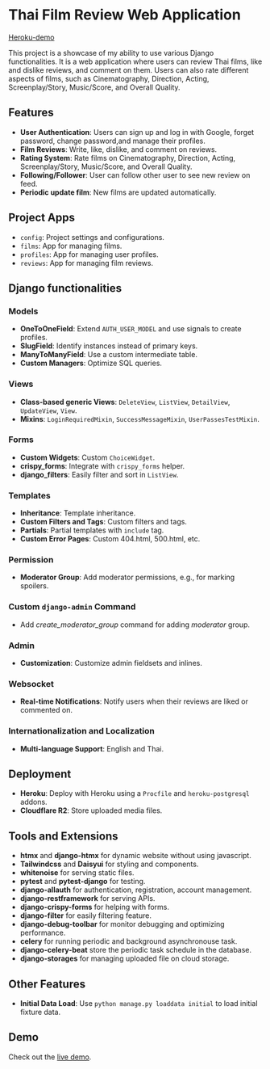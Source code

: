 # Thai Film Review Web Application

[Heroku-demo](https://thaifilmreview-89c6f8cce2d8.herokuapp.com/)

This project is a showcase of my ability to use various Django functionalities. It is a web application where users can review Thai films, like and dislike reviews, and comment on them. Users can also rate different aspects of films, such as Cinematography, Direction, Acting, Screenplay/Story, Music/Score, and Overall Quality.

## Features

- **User Authentication**: Users can sign up and log in with Google, forget password, change password,and manage their profiles.
- **Film Reviews**: Write, like, dislike, and comment on reviews.
- **Rating System**: Rate films on Cinematography, Direction, Acting, Screenplay/Story, Music/Score, and Overall Quality.
- **Following/Follower**: User can follow other user to see new review on feed.
- **Periodic update film**: New films are updated automatically.

## Project Apps

- `config`: Project settings and configurations.
- `films`: App for managing films.
- `profiles`: App for managing user profiles.
- `reviews`: App for managing film reviews.

## Django functionalities

### Models

- **OneToOneField**: Extend `AUTH_USER_MODEL` and use signals to create profiles.
- **SlugField**: Identify instances instead of primary keys.
- **ManyToManyField**: Use a custom intermediate table.
- **Custom Managers**: Optimize SQL queries.

### Views
- **Class-based generic Views**: `DeleteView`, `ListView`, `DetailView`, `UpdateView`, `View`.
- **Mixins**: `LoginRequiredMixin`, `SuccessMessageMixin`, `UserPassesTestMixin`.

### Forms
- **Custom Widgets**: Custom `ChoiceWidget`.
- **crispy_forms**: Integrate with `crispy_forms` helper.
- **django_filters**: Easily filter and sort in `ListView`.

### Templates
- **Inheritance**: Template inheritance.
- **Custom Filters and Tags**: Custom filters and tags.
- **Partials**: Partial templates with `include` tag.
- **Custom Error Pages**: Custom 404.html, 500.html, etc.

### Permission
- **Moderator Group**: Add moderator permissions, e.g., for marking spoilers.

### Custom `django-admin` Command
- Add *create_moderator_group* command for adding *moderator* group.

### Admin
- **Customization**: Customize admin fieldsets and inlines.

### Websocket
- **Real-time Notifications**: Notify users when their reviews are liked or commented on.

### Internationalization and Localization
- **Multi-language Support**: English and Thai.

## Deployment
- **Heroku**: Deploy with Heroku using a `Procfile` and `heroku-postgresql` addons.
- **Cloudflare R2**: Store uploaded media files.

## Tools and Extensions
- **htmx** and **django-htmx** for dynamic website without using javascript.
- **Tailwindcss** and **Daisyui** for styling and components.
- **whitenoise** for serving static files.
- **pytest** and **pytest-django** for testing.
- **django-allauth** for authentication, registration, account management.
- **django-restframework** for serving APIs.
- **django-crispy-forms** for helping with forms.
- **django-filter** for easily filtering feature.
- **django-debug-toolbar** for monitor debugging and optimizing performance.
- **celery** for running periodic and background asynchronouse task.
- **django-celery-beat** store the periodic task schedule in the database.
- **django-storages** for managing uploaded file on cloud storage.

## Other Features

- **Initial Data Load**: Use `python manage.py loaddata initial` to load initial fixture data.

## Demo

Check out the [live demo](https://thaifilmreview-89c6f8cce2d8.herokuapp.com).
